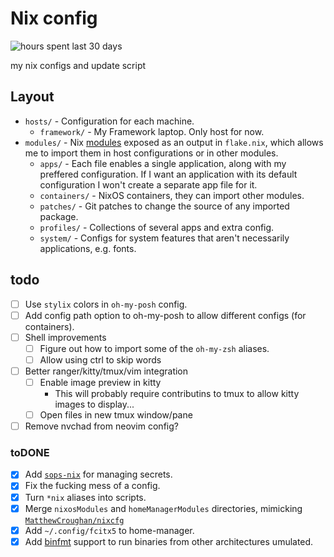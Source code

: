 # Nix config
![hours spent last 30 days](https://waka.colorman.me/api/badge/colorman/interval:30_days/project:nixcfg?label=last%2030d)


my nix configs and update script

## Layout

- `hosts/` - Configuration for each machine.
  - `framework/` - My Framework laptop. Only host for now.
- `modules/` - Nix [modules](https://nixos.wiki/wiki/Module) exposed as an output in `flake.nix`, which allows me to import them in host configurations or in other modules.
  - `apps/` - Each file enables a single application, along with my preffered configuration. If I want an application with its default configuration I won't create a separate app file for it.
  - `containers/` - NixOS containers, they can import other modules.
  - `patches/` - Git patches to change the source of any imported package.
  - `profiles/` - Collections of several apps and extra config.
  - `system/` - Configs for system features that aren't necessarily applications, e.g. fonts.

## todo

- [ ] Use `stylix` colors in `oh-my-posh` config.
- [ ] Add config path option to oh-my-posh to allow different configs (for containers).
- [ ] Shell improvements
  - [ ] Figure out how to import some of the `oh-my-zsh` aliases.
  - [ ] Allow using ctrl to skip words
- [ ] Better ranger/kitty/tmux/vim integration
  - [ ] Enable image preview in kitty
    - This will probably require contributins to tmux to allow kitty images to display...
  - [ ] Open files in new tmux window/pane
- [ ] Remove nvchad from neovim config?

### toDONE

- [x] Add [`sops-nix`](https://github.com/Mic92/sops-nix) for managing secrets.
- [x] Fix the fucking mess of a config.
- [x] Turn `*nix` aliases into scripts.
- [x] Merge `nixosModules` and `homeManagerModules` directories, mimicking [`MatthewCroughan/nixcfg`](https://github.com/MatthewCroughan/nixcfg)
- [x] Add `~/.config/fcitx5` to home-manager.
- [x] Add [binfmt](https://search.nixos.org/options?channel=24.05&show=boot.binfmt.emulatedSystems&from=0&size=50&sort=relevance&type=packages&query=boot.binfmt.emulatedSystems) support to run binaries from other architectures umulated.
